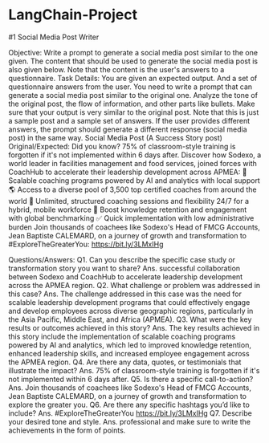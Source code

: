 # LangChain-Project

#1 Social Media Post Writer

Objective:
Write a prompt to generate a social media post similar to the one given. The content that
should be used to generate the social media post is also given below. Note that the content
is the user's answers to a questionnaire.
Task Details:
You are given an expected output. And a set of questionnaire answers from the user. You
need to write a prompt that can generate a social media post similar to the original one.
Analyze the tone of the original post, the flow of information, and other parts like bullets.
Make sure that your output is very similar to the original post.
Note that this is just a sample post and a sample set of answers. If the user provides
different answers, the prompt should generate a different response (social media post) in the
same way.
Social Media Post (A Success Story post)
Original/Expected:
Did you know? 75% of classroom-style training is forgotten if it's not implemented within 6
days after.
Discover how Sodexo, a world leader in facilities management and food services, joined
forces with CoachHub to accelerate their leadership development across APMEA:
🚀 Scalable coaching programs powered by AI and analytics with local support
🌎 Access to a diverse pool of 3,500 top certified coaches from around the world
🌟 Unlimited, structured coaching sessions and flexibility 24/7 for a hybrid, mobile workforce
🧠 Boost knowledge retention and engagement with global benchmarking
✅ Quick implementation with low administrative burden
Join thousands of coachees like Sodexo's Head of FMCG Accounts, Jean Baptiste
CALEMARD, on a journey of growth and transformation to #ExploreTheGreaterYou:
https://bit.ly/3LMxIHg

Questions/Answers:
Q1. Can you describe the specific case study or transformation story you want to share?
Ans. successful collaboration between Sodexo and CoachHub to accelerate leadership
development across the APMEA region.
Q2. What challenge or problem was addressed in this case?
Ans. The challenge addressed in this case was the need for scalable leadership
development programs that could effectively engage and develop employees across diverse
geographic regions, particularly in the Asia Pacific, Middle East, and Africa (APMEA).
Q3. What were the key results or outcomes achieved in this story?
Ans. The key results achieved in this story include the implementation of scalable coaching
programs powered by AI and analytics, which led to improved knowledge retention,
enhanced leadership skills, and increased employee engagement across the APMEA region.
Q4. Are there any data, quotes, or testimonials that illustrate the impact?
Ans. 75% of classroom-style training is forgotten if it's not implemented within 6 days after.
Q5. Is there a specific call-to-action?
Ans. Join thousands of coachees like Sodexo's Head of FMCG Accounts, Jean Baptiste
CALEMARD, on a journey of growth and transformation to explore the greater you.
Q6. Are there any specific hashtags you’d like to include?
Ans.
#ExploreTheGreaterYou
https://bit.ly/3LMxIHg
Q7. Describe your desired tone and style.
Ans. professional and make sure to write the achievements in the form of points.
